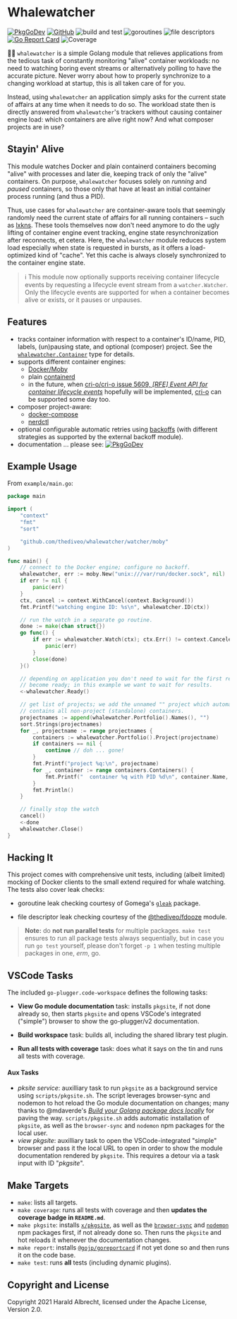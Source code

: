 # Whalewatcher
[![PkgGoDev](https://pkg.go.dev/badge/github.com/thediveo/whalewatcher)](https://pkg.go.dev/github.com/thediveo/whalewatcher)
[![GitHub](https://img.shields.io/github/license/thediveo/whalewatcher)](https://img.shields.io/github/license/thediveo/whalewatcher)
![build and test](https://github.com/thediveo/whalewatcher/workflows/build%20and%20test/badge.svg?branch=master)
![goroutines](https://img.shields.io/badge/go%20routines-not%20leaking-success)
![file descriptors](https://img.shields.io/badge/file%20descriptors-not%20leaking-success)
[![Go Report Card](https://goreportcard.com/badge/github.com/thediveo/whalewatcher)](https://goreportcard.com/report/github.com/thediveo/whalewatcher)
![Coverage](https://img.shields.io/badge/Coverage-91.0%25-brightgreen)

🔭🐋 `whalewatcher` is a simple Golang module that relieves applications from
the tedious task of constantly monitoring "alive" container workloads: no need
to watching boring event streams or alternatively polling to have the accurate
picture. Never worry about how to properly synchronize to a changing workload at
startup, this is all taken care of for you.

Instead, using `whalewatcher` an application simply asks for the current state
of affairs at any time when it needs to do so. The workload state then is
directly answered from `whalewatcher`'s trackers without causing container
engine load: which containers are alive right now? And what composer projects
are in use?

## Stayin' Alive

This module watches Docker and plain containerd containers becoming "alive" with
processes and later die, keeping track of only the "alive" containers. On
purpose, `whalewatcher` focuses solely on _running_ and _paused_ containers, so
those only that have at least an initial container process running (and thus a
PID).

Thus, use cases for `whalewatcher` are container-aware tools that seemingly
randomly need the current state of affairs for all running containers – such as
[lxkns](https://github.com/thediveo/lxkns). These tools themselves now don't
need anymore to do the ugly lifting of container engine event tracking, engine
state resynchronization after reconnects, et cetera. Here, the `whalewatcher`
module reduces system load especially when state is requested in bursts, as it
offers a load-optimized kind of "cache". Yet this cache is always closely
synchronized to the container engine state.

> ℹ️ This module now optionally supports receiving container lifecycle events by
> requesting a lifecycle event stream from a `watcher.Watcher`. Only the
> lifecycle events are supported for when a container becomes alive or exists,
> or it pauses or unpauses.

## Features

- tracks container information with respect to a container's ID/name, PID,
  labels, (un)pausing state, and optional (composer) project. See the
  [`whalewatcher.Container`](https://pkg.go.dev/github.com/thediveo/whalewatcher#Container)
  type for details.
- supports different container engines:
  - [Docker/Moby](https://github.com/moby/moby)
  - plain [containerd](https://github.com/containerd/containerd)
  - in the future, when [cri-o/cri-o issue 5609, _[RFE] Event API for container
    lifecycle events_](https://github.com/cri-o/cri-o/issues/5609) hopefully
    will be implemented, [cri-o](https://cri-o.io/) can be supported some day
    too. 
- composer project-aware:
  - [docker-compose](https://docs.docker.com/compose/)
  - [nerdctl](https://github.com/containerd/nerdctl)
- optional configurable automatic retries using
  [backoffs](github.com/cenkalti/backoff) (with different strategies as
  supported by the external backoff module).
- documentation ... please see:
  [![PkgGoDev](https://pkg.go.dev/badge/github.com/thediveo/whalewatcher)](https://pkg.go.dev/github.com/thediveo/whalewatcher)

## Example Usage

From `example/main.go`:

```go
package main

import (
    "context"
    "fmt"
    "sort"

    "github.com/thediveo/whalewatcher/watcher/moby"
)

func main() {
    // connect to the Docker engine; configure no backoff.
    whalewatcher, err := moby.New("unix:///var/run/docker.sock", nil)
    if err != nil {
        panic(err)
    }
    ctx, cancel := context.WithCancel(context.Background())
    fmt.Printf("watching engine ID: %s\n", whalewatcher.ID(ctx))

    // run the watch in a separate go routine.
    done := make(chan struct{})
    go func() {
        if err := whalewatcher.Watch(ctx); ctx.Err() != context.Canceled {
            panic(err)
        }
        close(done)
    }()

    // depending on application you don't need to wait for the first results to
    // become ready; in this example we want to wait for results.
    <-whalewatcher.Ready()

    // get list of projects; we add the unnamed "" project which automatically
    // contains all non-project (standalone) containers.
    projectnames := append(whalewatcher.Portfolio().Names(), "")
    sort.Strings(projectnames)
    for _, projectname := range projectnames {
        containers := whalewatcher.Portfolio().Project(projectname)
        if containers == nil {
            continue // doh ... gone!
        }
        fmt.Printf("project %q:\n", projectname)
        for _, container := range containers.Containers() {
            fmt.Printf("  container %q with PID %d\n", container.Name, container.PID)
        }
        fmt.Println()
    }

    // finally stop the watch
    cancel()
    <-done
    whalewatcher.Close()
}
```

## Hacking It

This project comes with comprehensive unit tests, including (albeit limited)
mocking of Docker clients to the small extend required for whale watching. The
tests also cover leak checks:

* goroutine leak checking courtesy of Gomega's
  [`gleak`](https://onsi.github.io/gomega/#codegleakcode-finding-leaked-goroutines)
  package.

* file descriptor leak checking courtesy of the
  [@thediveo/fdooze](https://github.com/thediveo/fdooze) module.

> **Note:** do **not run parallel tests** for multiple packages. `make test`
ensures to run all package tests always sequentially, but in case you run `go
test` yourself, please don't forget `-p 1` when testing multiple packages in
one, _erm_, go.

## VSCode Tasks

The included `go-plugger.code-workspace` defines the following tasks:

- **View Go module documentation** task: installs `pkgsite`, if not done already
  so, then starts `pkgsite` and opens VSCode's integrated ("simple") browser to
  show the go-plugger/v2 documentation.

- **Build workspace** task: builds all, including the shared library test
  plugin.

- **Run all tests with coverage** task: does what it says on the tin and runs
  all tests with coverage.

#### Aux Tasks

- _pksite service_: auxilliary task to run `pkgsite` as a background service
  using `scripts/pkgsite.sh`. The script leverages browser-sync and nodemon to
  hot reload the Go module documentation on changes; many thanks to @mdaverde's
  [_Build your Golang package docs
  locally_](https://mdaverde.com/posts/golang-local-docs) for paving the way.
  `scripts/pkgsite.sh` adds automatic installation of `pkgsite`, as well as the
  `browser-sync` and `nodemon` npm packages for the local user.
- _view pkgsite_: auxilliary task to open the VSCode-integrated "simple" browser
  and pass it the local URL to open in order to show the module documentation
  rendered by `pkgsite`. This requires a detour via a task input with ID
  "_pkgsite_".

## Make Targets

- `make`: lists all targets.
- `make coverage`: runs all tests with coverage and then **updates the coverage
  badge in `README.md`**.
- `make pkgsite`: installs [`x/pkgsite`](golang.org/x/pkgsite/cmd/pkgsite), as
  well as the [`browser-sync`](https://www.npmjs.com/package/browser-sync) and
  [`nodemon`](https://www.npmjs.com/package/nodemon) npm packages first, if not
  already done so. Then runs the `pkgsite` and hot reloads it whenever the
  documentation changes.
- `make report`: installs
  [`@gojp/goreportcard`](https://github.com/gojp/goreportcard) if not yet done
  so and then runs it on the code base.
- `make test`: runs **all** tests (including dynamic plugins).

## Copyright and License

Copyright 2021 Harald Albrecht, licensed under the Apache License, Version 2.0.
